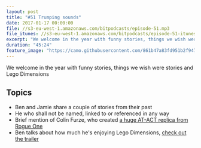 ```yaml
---
layout: post
title: "#51 Trumping sounds"
date: 2017-01-17 00:00:00
file: //s3-eu-west-1.amazonaws.com/bitpodcasts/episode-51.mp3
file_itunes: //s3-eu-west-1.amazonaws.com/bitpodcasts/episode-51-itunes.m4a
excerpt: "We welcome in the year with funny stories, things we wish were stories and Lego Dimensions"
duration: "45:24"
feature_image: "https://camo.githubusercontent.com/861b47a83fd951b2f9474f435d325edc5a2eeedc/68747470733a2f2f6d656469612e67697068792e636f6d2f6d656469612f3236675953504138665346506d755373672f67697068792e676966"
---
```


We welcome in the year with funny stories, things we wish were stories and Lego Dimensions

## Topics

- Ben and Jamie share a couple of stories from their past
- He who shall not be named, linked to or referenced in any way
- Brief mention of Colin Furze, who created [a huge AT-ACT replica from Rogue One](https://www.youtube.com/watch?v=sE1mr8iCvA8)
- Ben talks about how much he's enjoying Lego Dimensions, [check out the trailer](https://www.youtube.com/watch?v=LGT9PrwRHdY)
